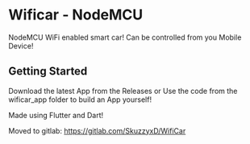 # Wificar - NodeMCU

NodeMCU WiFi enabled smart car!
Can be controlled from you Mobile Device!

## Getting Started
Download the latest App from the Releases
 or
Use the code from the wificar_app folder to build an App yourself!

Made using Flutter and Dart!

Moved to gitlab: https://gitlab.com/SkuzzyxD/WifiCar
